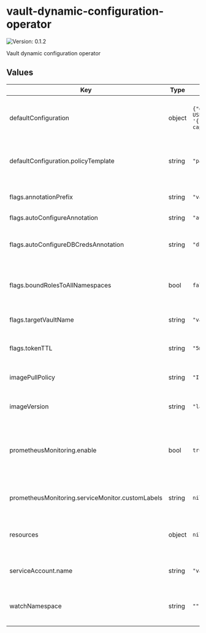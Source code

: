 # vault-dynamic-configuration-operator

![Version: 0.1.2](https://img.shields.io/badge/Version-0.1.2-informational?style=flat-square)

Vault dynamic configuration operator

## Values

| Key | Type | Default | Description |
|-----|------|---------|-------------|
| defaultConfiguration | object | `{"dbDefaultTTL":"1h","dbMaxTTL":"24h","dbUserCreationStatement":"CREATE USER '{{name}}'@'%' IDENTIFIED BY '{{password}}'; GRANT ALL ON *.* TO '{{name}}'@'%';","policyTemplate":"path \"secret/{{ .Name }}\" {\n  capabilities = [\"read\"]\n}\n"}` | The values to be used for the default `vault-dynamic-configuration` `ConfigMap`. |
| defaultConfiguration.policyTemplate | string | `"path \"secret/{{ .Name }}\" {\n  capabilities = [\"read\"]\n}\n"` | Corresponds to the `policy-template` field of the default `ConfigMap`. |
| flags.annotationPrefix | string | `"vault.patoarvizu.dev"` | The value to be set on the `--annotation-prefix` flag. |
| flags.autoConfigureAnnotation | string | `"auto-configure"` |  |
| flags.autoConfigureDBCredsAnnotation | string | `"db-dynamic-creds"` | The value to be set on the `--auto-configuredb-creds-annotation` flag. |
| flags.boundRolesToAllNamespaces | bool | `false` | If set to `true` the `--bound-roles-to-all-namespaces` flag will be set. |
| flags.targetVaultName | string | `"vault"` | The value to be set on the `--target-vault-name` flag. |
| flags.tokenTTL | string | `"5m"` | The value to be set on the `--token-ttl` flag. |
| imagePullPolicy | string | `"IfNotPresent"` | The imagePullPolicy to be used on the operator. |
| imageVersion | string | `"latest"` | The image version used for the operator. |
| prometheusMonitoring.enable | bool | `true` | Create the `Service` and `ServiceMonitor` objects to enable Prometheus monitoring on the operator. |
| prometheusMonitoring.serviceMonitor.customLabels | string | `nil` | Custom labels to add to the ServiceMonitor object. |
| resources | object | `nil` | The resources requests/limits to be set on the deployment pod spec template. |
| serviceAccount.name | string | `"vault-dynamic-configuration-operator"` | The name of the `ServiceAccount` to be created. |
| watchNamespace | string | `""` | The value to be set on the `WATCH_NAMESPACE` environment variable. |
